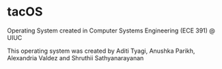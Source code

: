 # tacOS
Operating System created in Computer Systems Engineering (ECE 391) @ UIUC

This operating system was created by Aditi Tyagi, Anushka Parikh, Alexandria Valdez and Shruthii Sathyanarayanan
